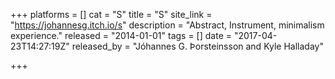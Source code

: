 +++
platforms = []
cat = "S"
title = "S"
site_link = "https://johannesg.itch.io/s"
description = "Abstract, Instrument, minimalism experience."
released = "2014-01-01"
tags = []
date = "2017-04-23T14:27:19Z"
released_by = "Jóhannes G. Þorsteinsson and Kyle Halladay"

+++

